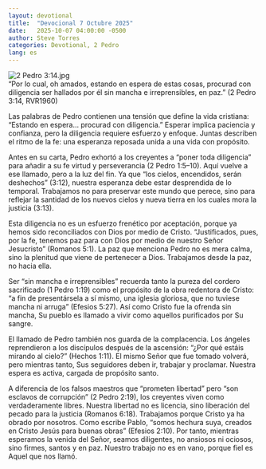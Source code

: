```yaml
---
layout: devotional
title:  "Devocional 7 Octubre 2025"
date:   2025-10-07 04:00:00 -0500
author: Steve Torres
categories: Devotional, 2 Pedro
lang: es
---
```

<img src="https://sitemedia.esteeb.com/file/esteebcomsitemedia/devotional_images/2+Peter/ES-2Pe-3_14.jpg?raw=true" alt="2 Pedro 3:14.jpg" style="max-width: 100%; height: auto;">

<div class="scripture">
   “Por lo cual, oh amados, estando en espera de estas cosas, procurad con diligencia ser hallados por él sin mancha e irreprensibles, en paz.” (2 Pedro 3:14, RVR1960)
</div>

Las palabras de Pedro contienen una tensión que define la vida cristiana: “Estando en espera… procurad con diligencia.” Esperar implica paciencia y confianza, pero la diligencia requiere esfuerzo y enfoque. Juntas describen el ritmo de la fe: una esperanza reposada unida a una vida con propósito.

Antes en su carta, Pedro exhortó a los creyentes a “poner toda diligencia” para añadir a su fe virtud y perseverancia (2 Pedro 1:5–10). Aquí vuelve a ese llamado, pero a la luz del fin. Ya que “los cielos, encendidos, serán deshechos” (3:12), nuestra esperanza debe estar desprendida de lo temporal. Trabajamos no para preservar este mundo que perece, sino para reflejar la santidad de los nuevos cielos y nueva tierra en los cuales mora la justicia (3:13).

Esta diligencia no es un esfuerzo frenético por aceptación, porque ya hemos sido reconciliados con Dios por medio de Cristo. “Justificados, pues, por la fe, tenemos paz para con Dios por medio de nuestro Señor Jesucristo” (Romanos 5:1). La paz que menciona Pedro no es mera calma, sino la plenitud que viene de pertenecer a Dios. Trabajamos desde la paz, no hacia ella.

Ser “sin mancha e irreprensibles” recuerda tanto la pureza del cordero sacrificado (1 Pedro 1:19) como el propósito de la obra redentora de Cristo: “a fin de presentársela a sí mismo, una iglesia gloriosa, que no tuviese mancha ni arruga” (Efesios 5:27). Así como Cristo fue la ofrenda sin mancha, Su pueblo es llamado a vivir como aquellos purificados por Su sangre.

El llamado de Pedro también nos guarda de la complacencia. Los ángeles reprendieron a los discípulos después de la ascensión: “¿Por qué estáis mirando al cielo?” (Hechos 1:11). El mismo Señor que fue tomado volverá, pero mientras tanto, Sus seguidores deben ir, trabajar y proclamar. Nuestra espera es activa, cargada de propósito santo.

A diferencia de los falsos maestros que “prometen libertad” pero “son esclavos de corrupción” (2 Pedro 2:19), los creyentes viven como verdaderamente libres. Nuestra libertad no es licencia, sino liberación del pecado para la justicia (Romanos 6:18). Trabajamos porque Cristo ya ha obrado por nosotros. Como escribe Pablo, “somos hechura suya, creados en Cristo Jesús para buenas obras” (Efesios 2:10).
Por tanto, mientras esperamos la venida del Señor, seamos diligentes, no ansiosos ni ociosos, sino firmes, santos y en paz. Nuestro trabajo no es en vano, porque fiel es Aquel que nos llamó.
